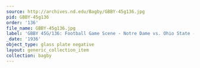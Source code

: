 ```yaml
---
source: http://archives.nd.edu/Bagby/GBBY-45g136.jpg
pid: GBBY-45g136
order: '136'
file_name: GBBY-45g136.jpg
label: 'GBBY 45G/136: Football Game Scene - Notre Dame vs. Ohio State - 1936'
_date: '1936'
object_type: glass plate negative
layout: generic_collection_item
collection: bagby
---
```

